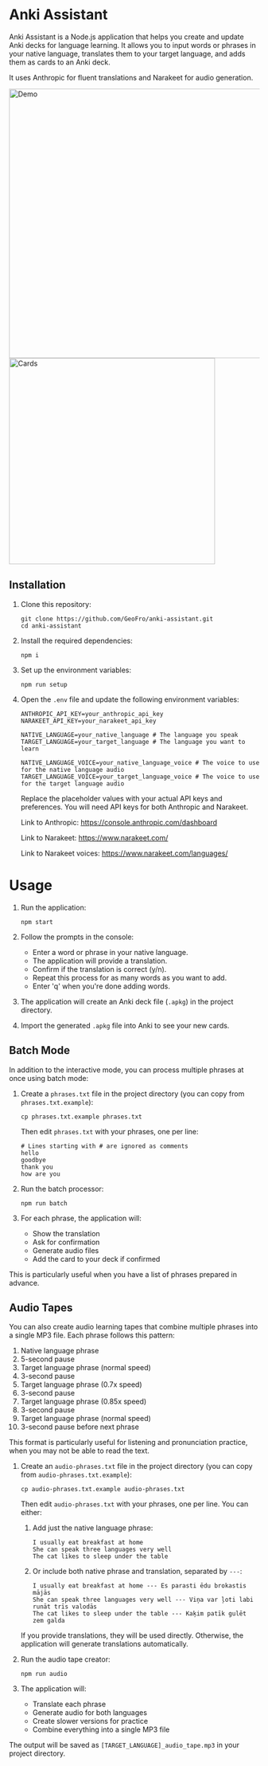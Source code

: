 # Anki Assistant

Anki Assistant is a Node.js application that helps you create and update Anki decks for language learning. It allows you to input words or phrases in your native language, translates them to your target language, and adds them as cards to an Anki deck.

It uses Anthropic for fluent translations and Narakeet for audio generation.

<img width="541" alt="Demo" src="https://github.com/user-attachments/assets/0156ba34-6bbb-4f2b-a4fb-f85b00c76734">

<img width="414" alt="Cards" src="https://github.com/user-attachments/assets/cc34f70f-4850-44eb-83cc-a9c7d26b06ac">

## Installation

1. Clone this repository:

   ```
   git clone https://github.com/GeoFro/anki-assistant.git
   cd anki-assistant
   ```

2. Install the required dependencies:

   ```
   npm i
   ```

3. Set up the environment variables:

   ```
   npm run setup
   ```

4. Open the `.env` file and update the following environment variables:

   ```
   ANTHROPIC_API_KEY=your_anthropic_api_key
   NARAKEET_API_KEY=your_narakeet_api_key

   NATIVE_LANGUAGE=your_native_language # The language you speak
   TARGET_LANGUAGE=your_target_language # The language you want to learn

   NATIVE_LANGUAGE_VOICE=your_native_language_voice # The voice to use for the native language audio
   TARGET_LANGUAGE_VOICE=your_target_language_voice # The voice to use for the target language audio
   ```

   Replace the placeholder values with your actual API keys and preferences.
   You will need API keys for both Anthropic and Narakeet.

   Link to Anthropic: https://console.anthropic.com/dashboard

   Link to Narakeet: https://www.narakeet.com/

   Link to Narakeet voices: https://www.narakeet.com/languages/

# Usage

1. Run the application:

   ```
   npm start
   ```

2. Follow the prompts in the console:

   - Enter a word or phrase in your native language.
   - The application will provide a translation.
   - Confirm if the translation is correct (y/n).
   - Repeat this process for as many words as you want to add.
   - Enter 'q' when you're done adding words.

3. The application will create an Anki deck file (`.apkg`) in the project directory.

4. Import the generated `.apkg` file into Anki to see your new cards.

## Batch Mode

In addition to the interactive mode, you can process multiple phrases at once using batch mode:

1. Create a `phrases.txt` file in the project directory (you can copy from `phrases.txt.example`):

   ```
   cp phrases.txt.example phrases.txt
   ```

   Then edit `phrases.txt` with your phrases, one per line:

   ```
   # Lines starting with # are ignored as comments
   hello
   goodbye
   thank you
   how are you
   ```

2. Run the batch processor:

   ```
   npm run batch
   ```

3. For each phrase, the application will:
   - Show the translation
   - Ask for confirmation
   - Generate audio files
   - Add the card to your deck if confirmed

This is particularly useful when you have a list of phrases prepared in advance.

## Audio Tapes

You can also create audio learning tapes that combine multiple phrases into a single MP3 file. Each phrase follows this pattern:

1. Native language phrase
2. 5-second pause
3. Target language phrase (normal speed)
4. 3-second pause
5. Target language phrase (0.7x speed)
6. 3-second pause
7. Target language phrase (0.85x speed)
8. 3-second pause
9. Target language phrase (normal speed)
10. 3-second pause before next phrase

This format is particularly useful for listening and pronunciation practice, when you may not be able to read the text.

1. Create an `audio-phrases.txt` file in the project directory (you can copy from `audio-phrases.txt.example`):

   ```
   cp audio-phrases.txt.example audio-phrases.txt
   ```

   Then edit `audio-phrases.txt` with your phrases, one per line. You can either:

   1. Add just the native language phrase:

      ```
      I usually eat breakfast at home
      She can speak three languages very well
      The cat likes to sleep under the table
      ```

   2. Or include both native phrase and translation, separated by `---`:
      ```
      I usually eat breakfast at home --- Es parasti ēdu brokastis mājās
      She can speak three languages very well --- Viņa var ļoti labi runāt trīs valodās
      The cat likes to sleep under the table --- Kaķim patīk gulēt zem galda
      ```

   If you provide translations, they will be used directly. Otherwise, the application will generate translations automatically.

2. Run the audio tape creator:

   ```
   npm run audio
   ```

3. The application will:
   - Translate each phrase
   - Generate audio for both languages
   - Create slower versions for practice
   - Combine everything into a single MP3 file

The output will be saved as `[TARGET_LANGUAGE]_audio_tape.mp3` in your project directory.
